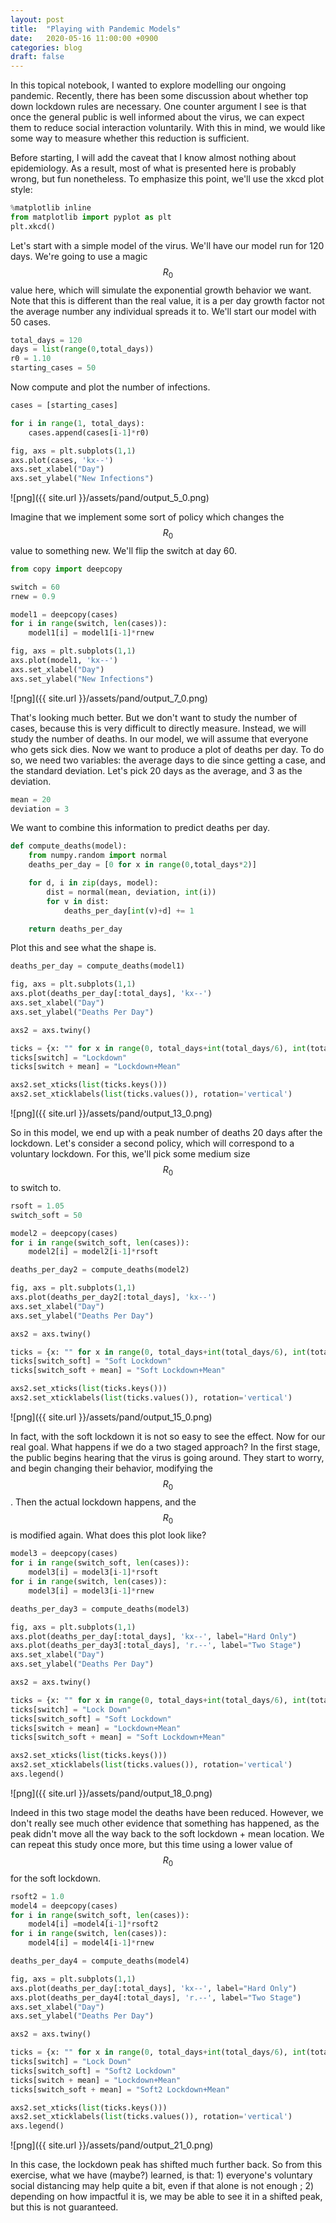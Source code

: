 ```yaml
---
layout: post
title:  "Playing with Pandemic Models"
date:   2020-05-16 11:00:00 +0900
categories: blog
draft: false
---
```


In this topical notebook, I wanted to explore modelling our ongoing pandemic. Recently, there has been some discussion about whether top down lockdown rules are necessary. One counter argument I see is that once the general public is well informed about the virus, we can expect them to reduce social interaction voluntarily. 
With this in mind, we would like some way to measure whether this reduction is sufficient.

Before starting, I will add the caveat that I know almost nothing about epidemiology. As a result, most of what is presented here is probably wrong, but fun nonetheless. To emphasize this point, we'll use the xkcd plot style:


```python
%matplotlib inline
from matplotlib import pyplot as plt
plt.xkcd()
```

Let's start with a simple model of the virus. We'll have our model run for 120 days. We're going to use a magic $$R_0$$ value here, which will simulate the exponential growth behavior we want. Note that this is different than the real value, it is a per day growth factor not the average number any individual spreads it to. We'll start our model with 50 cases.


```python
total_days = 120
days = list(range(0,total_days))
r0 = 1.10
starting_cases = 50
```

Now compute and plot the number of infections.


```python
cases = [starting_cases]

for i in range(1, total_days):
    cases.append(cases[i-1]*r0)

fig, axs = plt.subplots(1,1)
axs.plot(cases, 'kx--')
axs.set_xlabel("Day")
axs.set_ylabel("New Infections")
```


![png]({{ site.url }}/assets/pand/output_5_0.png)


Imagine that we implement some sort of policy which changes the $$R_0$$ value to something new. We'll flip the switch at day 60.


```python
from copy import deepcopy

switch = 60
rnew = 0.9

model1 = deepcopy(cases)
for i in range(switch, len(cases)):
    model1[i] = model1[i-1]*rnew

fig, axs = plt.subplots(1,1)
axs.plot(model1, 'kx--')
axs.set_xlabel("Day")
axs.set_ylabel("New Infections")
```


![png]({{ site.url }}/assets/pand/output_7_0.png)


That's looking much better. But we don't want to study the number of cases, because this is very difficult to directly measure. Instead, we will study the number of deaths. In our model, we will assume that everyone who gets sick dies. Now we want to produce a plot of deaths per day. To do so, we need two variables: the average days to die since getting a case, and the standard deviation. Let's pick 20 days as the average, and 3 as the deviation.


```python
mean = 20
deviation = 3
```

We want to combine this information to predict deaths per day.


```python
def compute_deaths(model):
    from numpy.random import normal
    deaths_per_day = [0 for x in range(0,total_days*2)]

    for d, i in zip(days, model):
        dist = normal(mean, deviation, int(i))
        for v in dist:
            deaths_per_day[int(v)+d] += 1

    return deaths_per_day
```

Plot this and see what the shape is.


```python
deaths_per_day = compute_deaths(model1)

fig, axs = plt.subplots(1,1)
axs.plot(deaths_per_day[:total_days], 'kx--')
axs.set_xlabel("Day")
axs.set_ylabel("Deaths Per Day")

axs2 = axs.twiny()

ticks = {x: "" for x in range(0, total_days+int(total_days/6), int(total_days/6))}
ticks[switch] = "Lockdown"
ticks[switch + mean] = "Lockdown+Mean"

axs2.set_xticks(list(ticks.keys()))
axs2.set_xticklabels(list(ticks.values()), rotation='vertical')
```


![png]({{ site.url }}/assets/pand/output_13_0.png)


So in this model, we end up with a peak number of deaths 20 days after the lockdown. Let's consider a second policy, which will correspond to a voluntary lockdown. For this, we'll pick some medium size $$R_0$$ to switch to.


```python
rsoft = 1.05
switch_soft = 50

model2 = deepcopy(cases)
for i in range(switch_soft, len(cases)):
    model2[i] = model2[i-1]*rsoft

deaths_per_day2 = compute_deaths(model2)

fig, axs = plt.subplots(1,1)
axs.plot(deaths_per_day2[:total_days], 'kx--')
axs.set_xlabel("Day")
axs.set_ylabel("Deaths Per Day")

axs2 = axs.twiny()

ticks = {x: "" for x in range(0, total_days+int(total_days/6), int(total_days/6))}
ticks[switch_soft] = "Soft Lockdown"
ticks[switch_soft + mean] = "Soft Lockdown+Mean"

axs2.set_xticks(list(ticks.keys()))
axs2.set_xticklabels(list(ticks.values()), rotation='vertical')
```


![png]({{ site.url }}/assets/pand/output_15_0.png)


In fact, with the soft lockdown it is not so easy to see the effect. Now for our real goal. What happens if we do a two staged approach? In the first stage, the public begins hearing that the virus is going around. They start to worry, and begin changing their behavior, modifying the $$R_0$$. Then the actual lockdown happens, and the $$R_0$$ is modified again. What does this plot look like?


```python
model3 = deepcopy(cases)
for i in range(switch_soft, len(cases)):
    model3[i] = model3[i-1]*rsoft
for i in range(switch, len(cases)):
    model3[i] = model3[i-1]*rnew
```


```python
deaths_per_day3 = compute_deaths(model3)

fig, axs = plt.subplots(1,1)
axs.plot(deaths_per_day[:total_days], 'kx--', label="Hard Only")
axs.plot(deaths_per_day3[:total_days], 'r.--', label="Two Stage")
axs.set_xlabel("Day")
axs.set_ylabel("Deaths Per Day")

axs2 = axs.twiny()

ticks = {x: "" for x in range(0, total_days+int(total_days/6), int(total_days/6))}
ticks[switch] = "Lock Down"
ticks[switch_soft] = "Soft Lockdown"
ticks[switch + mean] = "Lockdown+Mean"
ticks[switch_soft + mean] = "Soft Lockdown+Mean"

axs2.set_xticks(list(ticks.keys()))
axs2.set_xticklabels(list(ticks.values()), rotation='vertical')
axs.legend()
```


![png]({{ site.url }}/assets/pand/output_18_0.png)


Indeed in this two stage model the deaths have been reduced. However, we don't really see much other evidence that something has happened, as the peak didn't move all the way back to the soft lockdown + mean location. We can repeat this study once more, but this time using a lower value of $$R_0$$ for the soft lockdown.


```python
rsoft2 = 1.0
model4 = deepcopy(cases)
for i in range(switch_soft, len(cases)):
    model4[i] =model4[i-1]*rsoft2
for i in range(switch, len(cases)):
    model4[i] = model4[i-1]*rnew
```


```python
deaths_per_day4 = compute_deaths(model4)

fig, axs = plt.subplots(1,1)
axs.plot(deaths_per_day[:total_days], 'kx--', label="Hard Only")
axs.plot(deaths_per_day4[:total_days], 'r.--', label="Two Stage")
axs.set_xlabel("Day")
axs.set_ylabel("Deaths Per Day")

axs2 = axs.twiny()

ticks = {x: "" for x in range(0, total_days+int(total_days/6), int(total_days/6))}
ticks[switch] = "Lock Down"
ticks[switch_soft] = "Soft2 Lockdown"
ticks[switch + mean] = "Lockdown+Mean"
ticks[switch_soft + mean] = "Soft2 Lockdown+Mean"

axs2.set_xticks(list(ticks.keys()))
axs2.set_xticklabels(list(ticks.values()), rotation='vertical')
axs.legend()
```


![png]({{ site.url }}/assets/pand/output_21_0.png)


In this case, the lockdown peak has shifted much further back. So from this exercise, what we have (maybe?) learned, is that: 1) everyone's voluntary social distancing may help quite a bit, even if that alone is not enough ;
2) depending on how impactful it is, we may be able to see it in a shifted peak, but this is not guaranteed.

